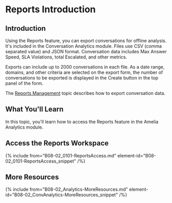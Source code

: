 # Reports Introduction

## Introduction

Using the Reports feature, you can export conversations for offline analysis. It's included in the Conversation Analytics module. Files use CSV (comma separated value) and JSON format. Conversation data includes Max Answer Speed, SLA Violations, total Escalated, and other metrics.

Exports can include up to 2000 conversations in each file. As a date range, domains, and other criteria are selected on the export form, the number of conversations to be exported is displayed in the Create button in the top panel of the form.

The [Reports Management](B08-02_0102-Reports-Walkthrough.md) topic describes how to export conversation data.

## What You'll Learn

In this topic, you'll learn how to access the Reports feature in the Amelia Analytics module.

## Access the Reports Workspace

{% include from="B08-02_0101-ReportsAccess.md" element-id="B08-02_0101-ReportsAccess_snippet" /%}

## More Resources

{% include from="B08-02_Analytics-MoreResources.md" element-id="B08-02_ConvAnalytics-MoreResources_snippet" /%}
